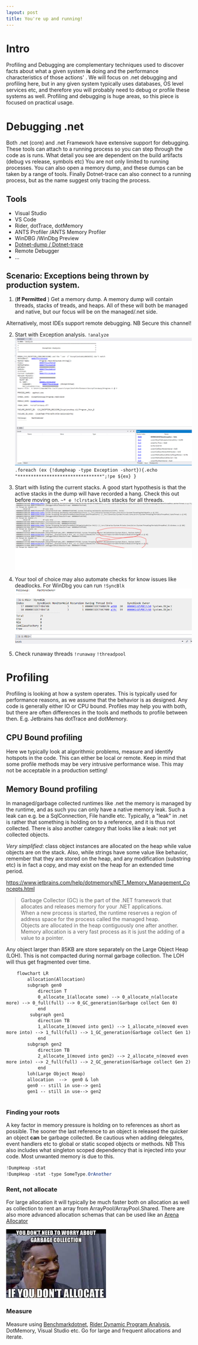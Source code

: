 ```yaml
---
layout: post
title: You're up and running!
---
```



# Intro
Profiling and Debugging are complementary techniques used to discover facts about what a given system **is** doing and the performance characteristics of those actions' .
We will focus on .net debugging and profiling here, but in any given system typically uses databases, OS level services etc, and therefore you will probably need to debug or profile these systems as well.
Profiling and debugging is huge areas, so this piece is focused on practical usage.

# Debugging .net
Both .net (core) and .net Framework have extensive support for debugging. These tools can attach to a running process so you can step through the code as is runs. What detail you see are dependent on the build artifacts (debug vs release, symbols etc)
You are not only limited to running processes. You can also open a memory dump, and these dumps can be taken by a range of tools. Finally Dotnet-trace can also connect to a running process, but as the name suggest only tracing the process. 


## Tools
* Visual Studio
* VS Code
* Rider, dotTrace, dotMemory
* ANTS Profiler /ANTS Memory Profiler
* WinDBG /WinDbg Preview
* [Dotnet-dump / Dotnet-trace](https://github.com/dotnet/diagnostics)
* Remote Debugger 
* ...

## Scenario: Exceptions being thrown by production system.
1. (**If Permitted** ) Get a memory dump. A memory dump will contain threads, stacks of treads, and heaps. All of these will both be managed and native, but our focus will be on the managed/.net side.  

Alternatively, most IDEs support remote debugging. NB Secure this channel!  

2. Start with Exception analysis. `!analyze`
![](/images/performance-profiling-and-debugging/windbg%20analyze.png)
`.foreach (ex {!dumpheap -type Exception -short}){.echo "********************************";!pe ${ex} }`


3. Start with listing the current stacks. 
A good start hypothesis is that the active stacks in the dump will have recorded a hang. Check this out before moving on.
`~* e !clrstack` Lists stacks for all threads.
![](/images/performance-profiling-and-debugging/windbg%20clrstack.png)

4. Your tool of choice may also automate checks for know issues like deadlocks. For WinDbg you can run `!SyncBlk`
![](/images/performance-profiling-and-debugging/syncblk.png)

5. Check runaway threads
`!runaway`
`!threadpool`

# Profiling
Profiling is looking at how a system operates. This is typically used for performance reasons, as we assume that the behavior  is as designed.
Any code is generally either IO or CPU bound. Profiles may help you with both, but there are often differences in the tools and methods to profile between then. E.g. Jetbrains has dotTrace and dotMemory.

## CPU Bound profiling
Here we typically look at algorithmic  problems, measure and identify hotspots in the code. 
This can either be local or remote. Keep in mind that some profile methods may be very intrusive performance wise. This may not be acceptable in a production setting!

## Memory Bound profiling
In managed/garbage collected runtimes like .net the memory is managed by the runtime, and as such you can only have a native memory leak. Such a leak can e.g. be a SqlConnection, File handle etc.
Typically, a "leak" in .net is rather that something is holding on to a reference, and it is thus not collected.
There is also another category that looks like a leak: not yet collected objects.

*Very simplified*:  class object instances are allocated on the heap while value objects are on the stack. 
Also, while strings have some value like behavior, remember that they are stored on the heap, and any modification (substring etc) is in fact a copy, and may exist on the heap for an extended time period.

https://www.jetbrains.com/help/dotmemory/NET_Memory_Management_Concepts.html
> Garbage Collector (GC) is the part of the .NET framework that allocates and releases memory for your .NET applications.      
> When a new process is started, the runtime reserves a region of address space for the process called the managed heap.   
> Objects are allocated in the heap contiguously one after another.  
> Memory allocation is a very fast process as it is just the adding of a value to a pointer.  


Any object larger than 85KB are store separately on the Large Object Heap (LOH). This is not compacted during normal garbage collection. The LOH will thus get fragmented over time. 
```mermaid
    flowchart LR
        allocation(Allocation)
        subgraph gen0
            direction T
            0_allocate_1(allocate some) --> 0_allocate_n(allocate more) --> 0_full(full) --> 0_GC_generation(Garbage collect Gen 0)
            end
         subgraph gen1
            direction TB
            1_allocate_1(moved into gen1) --> 1_allocate_n(moved even more into) --> 1_full(full) --> 1_GC_generation(Garbage collect Gen 1)
            end
        subgraph gen2
            direction TB
            2_allocate_1(moved into gen2) --> 2_allocate_n(moved even more into) --> 2_full(full) --> 2_GC_generation(Garbage collect Gen 2)
            end
        loh(Large Object Heap)
        allocation  -->  gen0 & loh
        gen0 -- still in use--> gen1
        gen1 -- still in use--> gen2
    
```

### Finding your roots
A key factor in memory pressure is holding on to references as short as possible. The sooner the last reference to an object is released the quicker an object **can** be garbage collected.
Be cautious when adding delegates, event handlers etc to global or static scoped objects or methods. NB This also includes what singleton scoped dependency that is injected into your code. Most unwanted memory is due to this.
```csharp
!DumpHeap -stat
!DumpHeap -stat -type SomeType.OrAnother
```



### Rent, not allocate
For large allocation it will typically be much faster both on allocation as well as collection to rent an array from ArrayPool/ArrayPool.Shared. There are also more advanced allocation schemas that can be used like an [Arena Allocator](https://mgravell.github.io/Pipelines.Sockets.Unofficial/docs/arenas.htm)

![](/images/performance-profiling-and-debugging/you%20do%20not%20need%20to%20collect%20what%20you%20do%20not%20allocate.png)

### Measure
Measure using [Benchmarkdotnet](https://benchmarkdotnet.org), [Rider Dynamic Program Analysis](https://www.jetbrains.com/help/rider/Dynamic_Program_Analysis.html), DotMemory, Visual Studio etc.
Go for large and frequent allocations and iterate.

